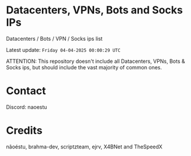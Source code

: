 # Datacenters, VPNs, Bots and Socks IPs
 
Datacenters / Bots / VPN / Socks ips list

Latest update: `Friday 04-04-2025 00:00:29 UTC` 

ATTENTION: This repository doesn't include all Datacenters, VPNs, Bots & Socks ips, 
but should include the vast majority of common ones.

# Contact
Discord: naoestu

# Credits
nãoéstu, brahma-dev, scriptzteam, ejrv, X4BNet and TheSpeedX
